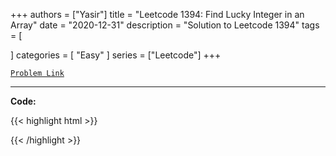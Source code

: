 
+++
authors = ["Yasir"]
title = "Leetcode 1394: Find Lucky Integer in an Array"
date = "2020-12-31"
description = "Solution to Leetcode 1394"
tags = [
    
]
categories = [
    "Easy"
]
series = ["Leetcode"]
+++



[`Problem Link`](https://leetcode.com/problems/find-lucky-integer-in-an-array/description/)

---

**Code:**

{{< highlight html >}}

{{< /highlight >}}

